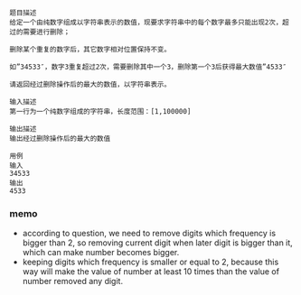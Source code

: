 ```
题目描述
给定一个由纯数字组成以字符串表示的数值，现要求字符串中的每个数字最多只能出现2次，超过的需要进行删除；

删除某个重复的数字后，其它数字相对位置保持不变。

如”34533″，数字3重复超过2次，需要删除其中一个3，删除第一个3后获得最大数值”4533″

请返回经过删除操作后的最大的数值，以字符串表示。

输入描述
第一行为一个纯数字组成的字符串，长度范围：[1,100000]

输出描述
输出经过删除操作后的最大的数值

用例
输入
34533
输出
4533
```
### memo
- according to question, we need to remove digits which frequency is bigger than 2, so removing current digit when later digit is bigger than it, which can make number becomes bigger.
- keeping digits which frequency is smaller or equal to 2, because this way will make the value of number at least 10 times than the value of number removed any digit.
